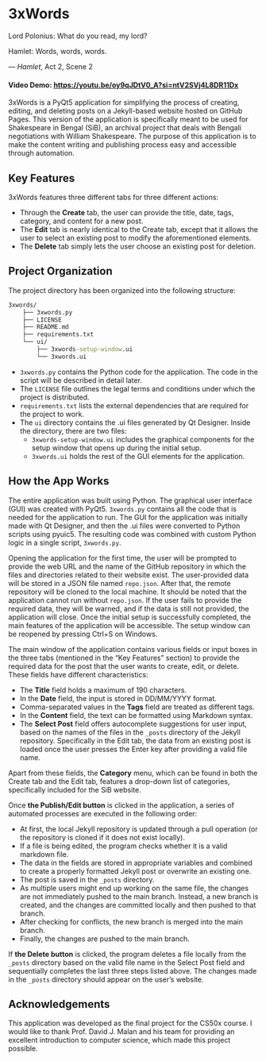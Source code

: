 # 3xWords

Lord Polonius: What do you read, my lord?

Hamlet: Words, words, words.

— *Hamlet*, Act 2, Scene 2

#### Video Demo: https://youtu.be/oy9qJDtV0_A?si=ntV2SVj4L8DR11Dx

3xWords is a PyQt5 application for simplifying the process of creating, editing, and deleting posts on a Jekyll-based website hosted on GitHub Pages. This version of the application is specifically meant to be used for Shakespeare in Bengal (SiB), an archival project that deals with Bengali negotiations with William Shakespeare. The purpose of this application is to make the content writing and publishing process easy and accessible through automation.

## Key Features
3xWords features three different tabs for three different actions:
- Through the **Create** tab, the user can provide the title, date, tags, category, and content for a new post.
- The **Edit** tab is nearly identical to the Create tab, except that it allows the user to select an existing post to modify the aforementioned elements.
- The **Delete** tab simply lets the user choose an existing post for deletion.

## Project Organization
The project directory has been organized into the following structure:
```cmd
3xwords/
    ├── 3xwords.py
    ├── LICENSE
    ├── README.md
    ├── requirements.txt
    └── ui/
    	├── 3xwords-setup-window.ui
    	└── 3xwords.ui
```
- `3xwords.py` contains the Python code for the application. The code in the script will be described in detail later.
- The `LICENSE` file outlines the legal terms and conditions under which the project is distributed.
- `requirements.txt` lists the external dependencies that are required for the project to work.
- The `ui` directory contains the .ui files generated by Qt Designer. Inside the directory, there are two files:
	- `3xwords-setup-window.ui` includes the graphical components for the setup window that opens up during the initial setup.
	- `3xwords.ui` holds the rest of the GUI elements for the application.

## How the App Works
The entire application was built using Python. The graphical user interface (GUI) was created with PyQt5. `3xwords.py` contains all the code that is needed for the application to run. The GUI for the application was initially made with Qt Designer, and then the .ui files were converted to Python scripts using pyuic5. The resulting code was combined with custom Python logic in a single script, `3xwords.py`.

Opening the application for the first time, the user will be prompted to provide the web URL and the name of the GitHub repository in which the files and directories related to their website exist. The user-provided data will be stored in a JSON file named `repo.json`. After that, the remote repository will be cloned to the local machine. It should be noted that the application cannot run without `repo.json`. If the user fails to provide the required data, they will be warned, and if the data is still not provided, the application will close. Once the initial setup is successfully completed, the main features of the application will be accessible. The setup window can be reopened by pressing Ctrl+S on Windows.

The main window of the application contains various fields or input boxes in the three tabs (mentioned in the “Key Features” section) to provide the required data for the post that the user wants to create, edit, or delete. These fields have different characteristics:
- The **Title** field holds a maximum of 190 characters.
- In the **Date** field, the input is stored in DD/MM/YYYY format.
- Comma-separated values in the **Tags** field are treated as different tags.
- In the **Content** field, the text can be formatted using Markdown syntax.
- The **Select Post** field offers autocomplete suggestions for user input, based on the names of the files in the `_posts` directory of the Jekyll repository. Specifically in the Edit tab, the data from an existing post is loaded once the user presses the Enter key after providing a valid file name.

Apart from these fields, the **Category** menu, which can be found in both the Create tab and the Edit tab, features a drop-down list of categories, specifically included for the SiB website.

Once **the Publish/Edit button** is clicked in the application, a series of automated processes are executed in the following order:
- At first, the local Jekyll repository is updated through a pull operation (or the repository is cloned if it does not exist locally).
- If a file is being edited, the program checks whether it is a valid markdown file.
- The data in the fields are stored in appropriate variables and combined to create a properly formatted Jekyll post or overwrite an existing one.
- The post is saved in the `_posts` directory.
- As multiple users might end up working on the same file, the changes are not immediately pushed to the main branch. Instead, a new branch is created, and the changes are committed locally and then pushed to that branch.
- After checking for conflicts, the new branch is merged into the main branch.
- Finally, the changes are pushed to the main branch.

If **the Delete button** is clicked, the program deletes a file locally from the `_posts` directory based on the valid file name in the Select Post field and sequentially completes the last three steps listed above. The changes made in the `_posts` directory should appear on the user’s website.

## Acknowledgements
This application was developed as the final project for the CS50x course. I would like to thank Prof. David J. Malan and his team for providing an excellent introduction to computer science, which made this project possible.
